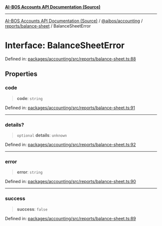 [**AI-BOS Accounts API Documentation (Source)**](../../../../../README.md)

***

[AI-BOS Accounts API Documentation (Source)](../../../../../README.md) / [@aibos/accounting](../../../README.md) / [reports/balance-sheet](../README.md) / BalanceSheetError

# Interface: BalanceSheetError

Defined in: [packages/accounting/src/reports/balance-sheet.ts:88](https://github.com/pohlai88/accounts/blob/48103fb36d28b2b9bfb33472b6de2f719773cde9/packages/accounting/src/reports/balance-sheet.ts#L88)

## Properties

### code

> **code**: `string`

Defined in: [packages/accounting/src/reports/balance-sheet.ts:91](https://github.com/pohlai88/accounts/blob/48103fb36d28b2b9bfb33472b6de2f719773cde9/packages/accounting/src/reports/balance-sheet.ts#L91)

***

### details?

> `optional` **details**: `unknown`

Defined in: [packages/accounting/src/reports/balance-sheet.ts:92](https://github.com/pohlai88/accounts/blob/48103fb36d28b2b9bfb33472b6de2f719773cde9/packages/accounting/src/reports/balance-sheet.ts#L92)

***

### error

> **error**: `string`

Defined in: [packages/accounting/src/reports/balance-sheet.ts:90](https://github.com/pohlai88/accounts/blob/48103fb36d28b2b9bfb33472b6de2f719773cde9/packages/accounting/src/reports/balance-sheet.ts#L90)

***

### success

> **success**: `false`

Defined in: [packages/accounting/src/reports/balance-sheet.ts:89](https://github.com/pohlai88/accounts/blob/48103fb36d28b2b9bfb33472b6de2f719773cde9/packages/accounting/src/reports/balance-sheet.ts#L89)

